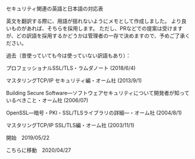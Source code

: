 セキュリティ関連の英語と日本語の対応表

英文を翻訳する際に、用語が揺れないようにメモとして作成しました。 より良いものがあれば、そちらを採用します。 ただし、PRなどでの提案は受けますが、どの訳語を採用するかどうかは管理者の一存で決めますので、予めご了承ください。

過去（昔使っていても今は使っていない訳語もあり）：

プロフェッショナルSSL/TLS・ラムダノート (2018/6/4)

マスタリングTCP/IP セキュリティ編・オーム社 (2013/9/1)

Building Secure Software―ソフトウェアセキュリティについて開発者が知っているべきこと・オーム社 (2006/07)

OpenSSL―暗号・PKI・SSL/TLSライブラリの詳細―・オーム社 (2004/8/1)

マスタリングTCP/IP SSL/TLS編・オーム社 (2003/11/1)

開始　2019/05/22

こちらに移動　2020/04/27
